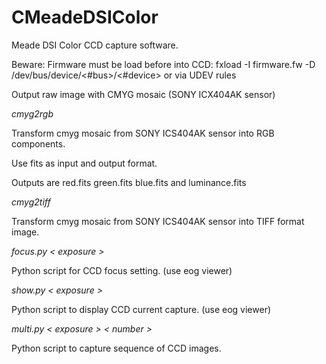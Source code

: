 # CMeadeDSIColor

Meade DSI Color CCD capture software.

Beware:
Firmware must be load before into CCD: fxload -I firmware.fw -D /dev/bus/device/<#bus>/<#device> or via UDEV rules

Output raw image with CMYG mosaic (SONY ICX404AK sensor)


*cmyg2rgb*

Transform cmyg mosaic from SONY ICS404AK sensor into RGB components.

Use fits as input and output format.

Outputs are red.fits green.fits blue.fits and luminance.fits

*cmyg2tiff*

Transform cmyg mosaic from SONY ICS404AK sensor into TIFF format image.

*focus.py < exposure >*

Python script for CCD focus setting. (use eog viewer)

*show.py < exposure >*

Python script to display CCD current capture. (use eog viewer)

*multi.py < exposure > < number >*

Python script to capture sequence of CCD images.
